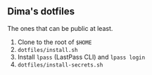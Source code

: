 ## Dima's dotfiles

The ones that can be public at least.

1. Clone to the root of `$HOME`
2. `dotfiles/install.sh`
3. Install `lpass` (LastPass CLI) and `lpass login`
4. `dotfiles/install-secrets.sh`
